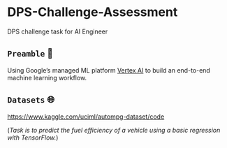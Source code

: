 # DPS-Challenge-Assessment
DPS challenge task for AI Engineer

## `Preamble` :scroll:

Using Google’s managed ML platform [Vertex AI](https://codelabs.developers.google.com/codelabs/vertex-ai-custom-models#0) to build an end-to-end machine learning workflow.

## `Datasets` :globe_with_meridians:

<https://www.kaggle.com/uciml/autompg-dataset/code>

(_Task is to predict the fuel efficiency of a vehicle using a basic regression with TensorFlow._)
